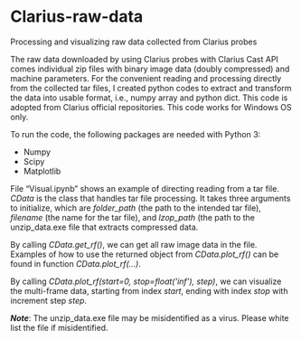 # Clarius-raw-data
Processing and visualizing raw data collected from Clarius probes

The raw data downloaded by using Clarius probes with Clarius Cast API comes individual zip files with binary image data (doubly compressed) and machine parameters. For the convenient reading and processing directly from the collected tar files, I created python codes to extract and transform the data into usable format, i.e., numpy array and python dict. This code is adopted from Clarius official repositories. This code works for Windows OS only.

To run the code, the following packages are needed with Python 3:
- Numpy
- Scipy
- Matplotlib

File “Visual.ipynb” shows an example of directing reading from a tar file. _CData_ is the class that handles tar file processing. It takes three arguments to initialize, which are _folder_path_ (the path to the intended tar file), _filename_ (the name for the tar file), and _lzop_path_ (the path to the unzip_data.exe file that extracts compressed data.

By calling _CData.get_rf()_, we can get all raw image data in the file. Examples of how to use the returned object from _CData.plot_rf()_ can be found in function _CData.plot_rf(...)_.

By calling _CData.plot_rf(start=0, stop=float('inf'), step)_, we can visualize the multi-frame data, starting from index _start_, ending with index _stop_ with increment step _step_.

___Note___: The unzip_data.exe file may be misidentified as a virus. Please white list the file if misidentified. 
